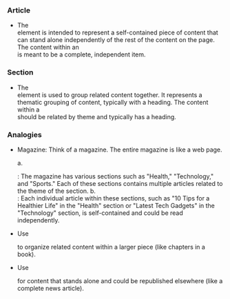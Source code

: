 ### **Article**
- The <article> element is intended to represent a self-contained piece of content that can stand alone independently of the rest of the content on the page. The content within an <article> is meant to be a complete, independent item.
 
### **Section**
- The <section> element is used to group related content together. It represents a thematic grouping of content, typically with a heading. The content within a <section> should be related by theme and typically has a heading.

### **Analogies**
- Magazine: Think of a magazine. The entire magazine is like a web page.

    a. <section>: The magazine has various sections such as "Health," "Technology," and "Sports." Each of these sections contains multiple articles related to the theme of the section.
    b. <article>: Each individual article within these sections, such as "10 Tips for a Healthier Life" in the "Health" section or "Latest Tech Gadgets" in the "Technology" section, is self-contained and could be read independently.

- Use <section> to organize related content within a larger piece (like chapters in a book).
- Use <article> for content that stands alone and could be republished elsewhere (like a complete news article).